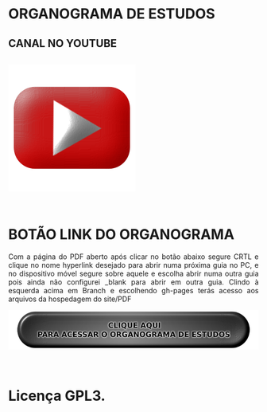 # ORGANOGRAMA DE ESTUDOS

<h2>CANAL NO YOUTUBE<h2>
<a href="https://www.youtube.com/channel/UCqeV9QjYoUxOLD6p3QwxpnA/videos" target="_blank"><img src="https://raw.githubusercontent.com/GamerCleanVic/OrganogramaDeEstudos/gh-pages/Imagens/YTbutao.png"></a><br clear="all"/><br clear="all"/>

# BOTÃO LINK DO ORGANOGRAMA
<p align="justify">
Com a página do PDF aberto após clicar no botão abaixo segure CRTL e clique no nome hyperlink desejado para abrir numa próxima guia no PC, e no dispositivo móvel segure sobre aquele e escolha abrir numa outra guia pois ainda não configurei _blank para abrir em outra guia. Clindo à esquerda acima em Branch e escolhendo gh-pages terás acesso aos arquivos da hospedagem do site/PDF</p>

<a href="https://gamercleanvic.github.io/OrganogramaDeEstudos/" target="_blank"><img src="https://raw.githubusercontent.com/GamerCleanVic/OrganogramaDeEstudos/gh-pages/Imagens/OEbot%C3%A3o.png"></a><br clear="all"/><br clear="all"/><br clear="all"/>

# Licença GPL3.
